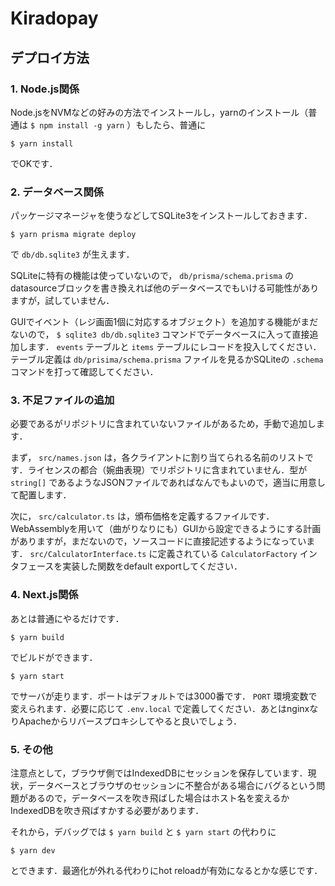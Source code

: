 # Kiradopay

## デプロイ方法

### 1. Node.js関係

Node.jsをNVMなどの好みの方法でインストールし，yarnのインストール（普通は `$ npm install -g yarn` ）もしたら、普通に

```
$ yarn install
```

でOKです．

### 2. データベース関係

パッケージマネージャを使うなどしてSQLite3をインストールしておきます．

```
$ yarn prisma migrate deploy
```

で `db/db.sqlite3` が生えます．

SQLiteに特有の機能は使っていないので， `db/prisma/schema.prisma` のdatasourceブロックを書き換えれば他のデータベースでもいける可能性がありますが，試していません．

GUIでイベント（レジ画面1個に対応するオブジェクト）を追加する機能がまだないので， `$ sqlite3 db/db.sqlite3` コマンドでデータベースに入って直接追加します． `events` テーブルと `items` テーブルにレコードを投入してください．テーブル定義は `db/prisima/schema.prisma` ファイルを見るかSQLiteの `.schema` コマンドを打って確認してください．

### 3. 不足ファイルの追加

必要であるがリポジトリに含まれていないファイルがあるため，手動で追加します．

まず， `src/names.json` は，各クライアントに割り当てられる名前のリストです．ライセンスの都合（婉曲表現）でリポジトリに含まれていません．型が `string[]` であるようなJSONファイルであればなんでもよいので，適当に用意して配置します．

次に， `src/calculator.ts` は，頒布価格を定義するファイルです．WebAssemblyを用いて（曲がりなりにも）GUIから設定できるようにする計画がありますが，まだないので，ソースコードに直接記述するようになっています． `src/CalculatorInterface.ts` に定義されている `CalculatorFactory` インタフェースを実装した関数をdefault exportしてください．

### 4. Next.js関係

あとは普通にやるだけです．

```
$ yarn build
```

でビルドができます．

```
$ yarn start
```

でサーバが走ります．ポートはデフォルトでは3000番です． `PORT` 環境変数で変えられます．必要に応じて `.env.local` で定義してください．あとはnginxなりApacheからリバースプロキシしてやると良いでしょう．

### 5. その他

注意点として，ブラウザ側ではIndexedDBにセッションを保存しています．現状，データベースとブラウザのセッションに不整合がある場合にバグるという問題があるので，データベースを吹き飛ばした場合はホスト名を変えるかIndexedDBを吹き飛ばすかする必要があります．

それから，デバッグでは `$ yarn build` と `$ yarn start` の代わりに

```
$ yarn dev
```

とできます．最適化が外れる代わりにhot reloadが有効になるとかな感じです．
